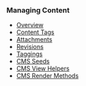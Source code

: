 ### Managing Content

* [Overview]()
* [Content Tags]()
* [Attachments]()
* [Revisions]()
* [Taggings]()
* [CMS Seeds]()
* [CMS View Helpers]()
* [CMS Render Methods]()
